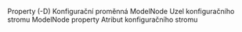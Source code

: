 Property (-D)		Konfigurační proměnná
ModelNode		Uzel konfiguračního stromu
ModelNode property	Atribut konfiguračního stromu
